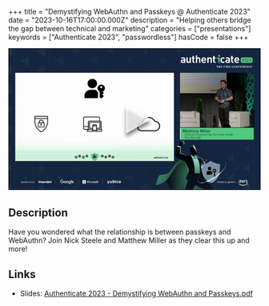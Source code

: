 +++
title = "Demystifying WebAuthn and Passkeys @ Authenticate 2023"
date = "2023-10-16T17:00:00.000Z"
description = "Helping others bridge the gap between technical and marketing"
categories = ["presentations"]
keywords = ["Authenticate 2023", "passwordless"]
hasCode = false
+++

[!["Still image from presentation video"](images/cover.jpg)](https://www.youtube.com/watch?v=3R3Bzhmb1vY)

## Description

Have you wondered what the relationship is between passkeys and WebAuthn? Join Nick Steele and Matthew Miller as they clear this up and more!

## Links

- Slides: [Authenticate 2023 - Demystifying WebAuthn and Passkeys.pdf](images/Authenticate%202023%20-%20Demystifying%20WebAuthn%20and%20Passkeys.pdf)
